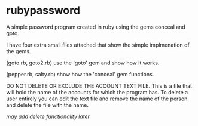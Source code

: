 # rubypassword
A simple password program created in ruby using the gems conceal and goto.

I have four extra small files attached that show the simple implmenation of the gems.

(goto.rb, goto2.rb) use the 'goto' gem and show how it works.

(pepper.rb, salty.rb) show how the 'conceal' gem functions.

DO NOT DELETE OR EXCLUDE THE ACCOUNT TEXT FILE.  This is a file that will hold the name of the accounts for which the program has.
To delete a user entirely you can edit the text file and remove the name of the person and delete the file with the name.

*may add delete functionality later*


